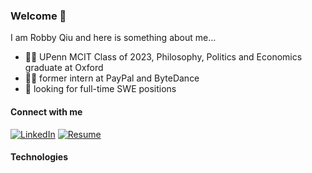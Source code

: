 ### Welcome 👋

I am Robby Qiu and here is something about me...
- 🧑‍🎓 UPenn MCIT Class of 2023, Philosophy, Politics and Economics graduate at Oxford
- 🧑‍💻 former intern at PayPal and ByteDance
- 👀 looking for full-time SWE positions

#### Connect with me
[![LinkedIn](https://img.shields.io/badge/linkedin-%230077B5.svg?style=for-the-badge&logo=linkedin&logoColor=white)](https://www.linkedin.com/in/xi-qiu/)
[![Resume](https://img.shields.io/badge/-resume-lightgrey?style=for-the-badge&logo=aboutdotme&logoColor=white)](https://robnanarivo.github.io/xi-qiu-resume/)

#### Technologies
